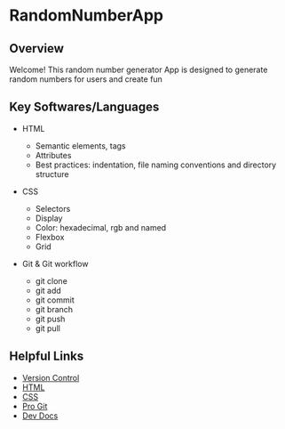 # RandomNumberApp

## Overview
Welcome! This random number generator App is designed to generate random numbers for users and create fun

## Key Softwares/Languages
  
* HTML
  * Semantic elements, tags
  * Attributes
  * Best practices: indentation, file naming conventions and directory structure
  
* CSS
  * Selectors
  * Display
  * Color: hexadecimal, rgb and named
  * Flexbox
  * Grid
  
* Git & Git workflow
  * git clone
  * git add
  * git commit
  * git branch
  * git push
  * git pull

## Helpful Links

* [Version Control](https://en.wikipedia.org/wiki/Version_control)
* [HTML](https://developer.mozilla.org/en-US/docs/Web/HTML)
* [CSS](https://developer.mozilla.org/en-US/docs/Web/CSS)
* [Pro Git](https://git-scm.com/book/en/v2)
* [Dev Docs](https://devdocs.io/)



